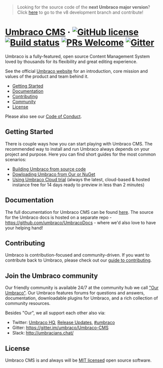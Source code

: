 > Looking for the source code of the **next Umbraco major version**?
> Click [here](https://github.com/umbraco/Umbraco-CMS/tree/temp8) to go to the v8 development branch and contribute!

# [Umbraco CMS](https://umbraco.com) &middot; [![GitHub license](https://img.shields.io/badge/license-MIT-blue.svg)](LICENSE.md) [![Build status](https://ci.appveyor.com/api/projects/status/6by6harxtxt0ocdx/branch/dev-v7?svg=true)](https://ci.appveyor.com/project/Umbraco/umbraco-cms-b2cri/branch/dev-v7) [![PRs Welcome](https://img.shields.io/badge/PRs-welcome-brightgreen.svg)](CONTRIBUTING.md) [![Gitter](https://img.shields.io/badge/chat-on%20gitter-blue.svg)](https://gitter.im/umbraco/Umbraco-CMS)

Umbraco is a fully-featured, open source Content Management System loved by thousands for its flexibility and great editing experience.

See the official [Umbraco website](https://umbraco.com) for an introduction, core mission and values of the product and team behind it.

- [Getting Started](#getting-started)
- [Documentation](#documentation)
- [Contributing](#contributing)
- [Community](#join-the-umbraco-community)
- [License](#license)

Please also see our [Code of Conduct](CODE_OF_CONDUCT.md).

## Getting Started

There is couple ways how you can start playing with Umbraco CMS. The recommended way to install and run Umbraco always depends on your project and purpose. Here you can find short guides for the most common scenarios:

- [Building Umbraco from source code](https://github.com/umbraco/Umbraco-CMS/blob/dev-v7/.github/BUILD.md)
- [Dowloading Umbraco from Our or NuGet](https://our.umbraco.com/download)
- [Using Umbraco Cloud trial](https://umbraco.com/pricing/) (always the latest, cloud-based & hosted instance free for 14 days ready to preview in less than 2 minutes)

## Documentation

The full documentation for Umbraco CMS can be found [here](https://our.umbraco.com/documentation/). The source for the Umbraco docs is hosted on a separate repo - https://github.com/umbraco/UmbracoDocs - where we'd also love to have your helping hand!

## Contributing

Umbraco is contribution-focused and community-driven. If you want to contribute back to Umbraco, please check out our [guide to contributing](CONTRIBUTING.md).

## Join the Umbraco community

Our friendly community is available 24/7 at the community hub we call ["Our Umbraco"](https://our.umbraco.com/). Our Umbraco features forums for questions and answers, documentation, downloadable plugins for Umbraco, and a rich collection of community resources.

Besides "Our", we all support each other also via:

- Twitter: [Umbraco HQ](https://twitter.com/umbraco), [Release Updates](https://twitter.com/umbracoproject), [#umbraco](https://twitter.com/hashtag/umbraco)
- Gitter: https://gitter.im/umbraco/Umbraco-CMS
- Slack: http://umbracians.chat/

## License

Umbraco CMS is and always will be [MIT licensed](LICENSE.md) open source software.
